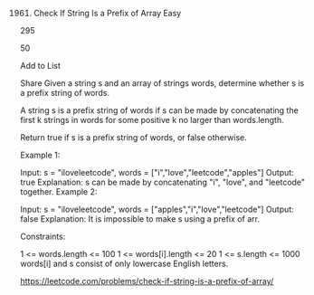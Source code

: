 1961. Check If String Is a Prefix of Array
Easy

295

50

Add to List

Share
Given a string s and an array of strings words, determine whether s is a prefix string of words.

A string s is a prefix string of words if s can be made by concatenating the first k strings in words for some positive k no larger than words.length.

Return true if s is a prefix string of words, or false otherwise.

 

Example 1:

Input: s = "iloveleetcode", words = ["i","love","leetcode","apples"]
Output: true
Explanation:
s can be made by concatenating "i", "love", and "leetcode" together.
Example 2:

Input: s = "iloveleetcode", words = ["apples","i","love","leetcode"]
Output: false
Explanation:
It is impossible to make s using a prefix of arr.
 

Constraints:

1 <= words.length <= 100
1 <= words[i].length <= 20
1 <= s.length <= 1000
words[i] and s consist of only lowercase English letters.

https://leetcode.com/problems/check-if-string-is-a-prefix-of-array/

